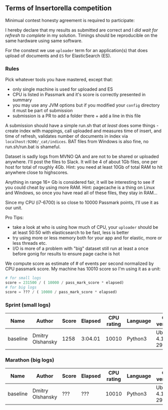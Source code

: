 ## Terms of Insertorella competition

Minimual contest honesty agreement is required to participate:

I hereby declare that my results as submitted are correct and I *did wait for refresh to complete* in my solution.
Timings should be reproducible on the same hardware using same software.

For the constest we use `uploader` term for an application(s) that does upload of documents 
and `ES` for ElasticSearch (ES).

### Rules

Pick whatever tools you have mastered, except that:
- only single machine is used for uploaded and ES
- CPU is listed in Passmark and it's score is correctly presented in summary
- you may use any JVM options but if you modified your `config` directory it must be part of submission
- submission is a PR to add a folder there + add a line in this file

A submission should have a simple run.sh that *at least* does some things - create index with mappings, call uploaded and measures time of insert, and time of refresh, validates number of documents in index via `localhost:9200/_cat/indices`. BAT files from Windows is also fine, no run.sh/run.bat is shameful.

Dataset is sadly logs from MVNO QA and are not to be shared or uploaded anywhere.
I'll post the files to Slack. It will be 4 of about 1Gb files, one per host for total of roughly 4Gb.
Hint: you need at least 10Gb of total RAM to hit anywhere close to highscores.

Anything in range 16+ Gb is considered fair, it will be interesting to see if you could cheat by using more RAM.
Hint: pagecache is a thing on Linux and Windows, so once you have read all of these files, they stay in RAM...

Since my CPU (i7-6700) is so close to 10000 Passmark points, I'll use it as our unit.

Pro Tips:
 - take a look at who is using how much of CPU, your `uploader` should be at least 50:50 with elasticsearch to be fast, less is better
 - try using more or less memory both for your app and for elastic, more or less threads etc.
 - I/O is more of a problem with "big" dataset still run at least a once before gonig for results to ensure page cache is hot

We compute score as estimate of # of events per second normalized by CPU passmark score.
My machine has 10010 score so I'm using it as a unit:

```python
# for small logs
score = 231500 / ( 10000 / pass_mark_score * elapsed)
# for big logs
score = ??? / ( 10000 / pass_mark_score * elapsed)
```

### Sprint (small logs)


| Name     | Author           | Score | Elapsed  | CPU rating | Language | OS version         | Elastic version | JVM for ES           | 
|----------|------------------|-------|----------|------------|----------|--------------------|-----------------|----------------------|
| baseline | Dmitry Olshansky | 1258  | 3:04.01  |  10010     | Python3  | Ubuntu 4.15.0-29   | 6.3.2           |  Oracle 10.0.1       |



### Marathon (big logs)


| Name     | Author           | Score | Elapsed  | CPU rating | Language | OS version         | Elastic version | JVM for ES           | 
|----------|------------------|-------|----------|------------|----------|--------------------|-----------------|----------------------|
| baseline | Dmitry Olshansky | ???   | ???      |  10010     | Python3  | Ubuntu 4.15.0-29   | 6.3.2           |  Oracle 10.0.1       |

